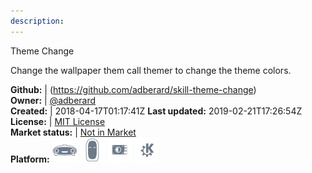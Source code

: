 ```yaml
---
description: 
---
```

Theme Change

Change the wallpaper them call themer to change the theme colors.

**Github:** | (https://github.com/adberard/skill-theme-change)  
**Owner:** | [@adberard](https://github.com/adberard)  
**Created:** | 2018-04-17T01:17:41Z  **Last updated:** 2019-02-21T17:26:54Z  
**License:** | [MIT License](https://api.github.com/licenses/mit)  
**Market status:** | [Not in Market](https://market.mycroft.ai/skill/)  
**Platform:**   ![](.gitbook/assets/mark-1-icon.png)  ![](.gitbook/assets/mark-2-icon.png)  ![](.gitbook/assets/picroft-icon.png)  ![](.gitbook/assets/kde.png)   
